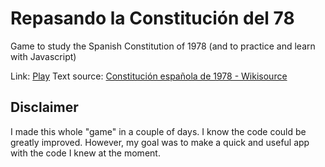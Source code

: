 # Repasando la Constitución del 78

Game to study the Spanish Constitution of 1978 (and to practice and learn with Javascript)

Link: [Play](https://manuelmgn.github.io/Repasando-Constitucion-78/)
Text source: [Constitución española de 1978 - Wikisource](https://es.wikisource.org/wiki/Constituci%C3%B3n_espa%C3%B1ola_de_1978)

## Disclaimer

I made this whole "game" in a couple of days. I know the code could be greatly improved. However, my goal was to make a quick and useful app with the code I knew at the moment.
